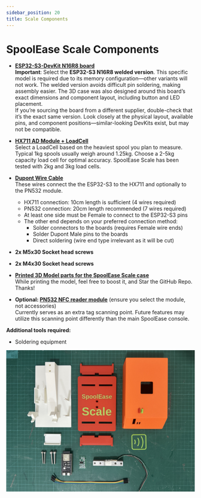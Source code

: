 ```yaml
---
sidebar_position: 20
title: Scale Components
---
```

# SpoolEase Scale Components
- **[ESP32-S3-DevKit N16R8 board](https://www.aliexpress.com/item/1005005051294262.html)**  
  **Important**: Select the **ESP32-S3 N16R8 welded version**. This specific model is required due to its memory configuration—other variants will not work. The welded version avoids difficult pin soldering, making assembly easier. The 3D case was also designed around this board’s exact dimensions and component layout, including button and LED placement.  
  If you’re sourcing the board from a different supplier, double-check that it’s the exact same version. Look closely at the physical layout, available pins, and component positions—similar-looking DevKits exist, but may not be compatible.

- **[HX711 AD Module + LoadCell](https://www.aliexpress.com/item/1005001537354199.html)**  
  Select a LoadCell based on the heaviest spool you plan to measure. Typical 1kg spools usually weigh around 1.25kg. Choose a 2-5kg capacity load cell for optimal accuracy. SpoolEase Scale has been tested with 2kg and 3kg load cells.

- **[Dupont Wire Cable](https://www.aliexpress.com/item/1005008248101491.html)**  
  These wires connect the the ESP32-S3 to the HX711 and optionally to the PN532 module.
  - HX711 connection: 10cm length is sufficient (4 wires required)
  - PN532 connection: 20cm length recommended (7 wires required)
  - At least one side must be Female to connect to the ESP32-S3 pins
  - The other end depends on your preferred connection method:
    - Solder connectors to the boards (requires Female wire ends)
    - Solder Dupont Male pins to the boards
    - Direct soldering (wire end type irrelevant as it will be cut)

- **2x M5x30 Socket head screws**

- **2x M4x30 Socket head screws**

- [**Printed 3D Model parts for the SpoolEase Scale case**](https://makerworld.com/en/models/1323092)  
  While printing the model, feel free to boost it, and Star the GitHub Repo. Thanks!

- **Optional: [PN532 NFC reader module](https://www.aliexpress.com/item/3256806852006648.html)** (ensure you select the module, not accessories)  
  Currently serves as an extra tag scanning point. Future features may utilize this scanning point differently than the main SpoolEase console.

**Additional tools required:**
- Soldering equipment

![Required Components](./scale/scale-components.jpg)

